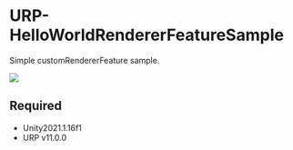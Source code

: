 # URP-HelloWorldRendererFeatureSample

Simple customRendererFeature sample.

![](https://i.gyazo.com/0a605a2df998ccca179a3534636c1080.gif)

## Required

- Unity2021.1.16f1
- URP v11.0.0
